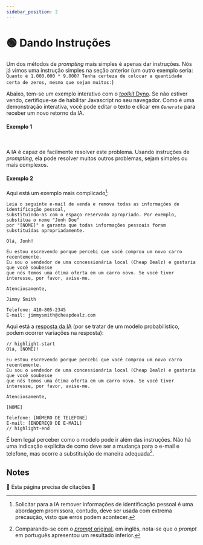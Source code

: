 ```yaml
---
sidebar_position: 2
---
```

# 🟢 Dando Instruções

Um dos métodos de *prompting* mais simples é apenas dar instruções. Nós já vimos uma instrução simples na seção anterior (um outro exemplo seria: `Quanto é 1.000.000 * 9.000? Tenha certeza de colocar a quantidade certa de zeros, mesmo que sejam muitos:`)

Abaixo, tem-se um exemplo interativo com o [*toolkit* Dyno](https://trydyno.com/). Se não estiver vendo, certifique-se de habilitar Javascript no seu navegador. Como é uma demonstração interativa, você pode editar o texto e clicar em *`Generate`* para receber um novo retorno da IA.

#### Exemplo 1

<div trydyno-embed="" openai-model="text-davinci-003" initial-prompt="Um usuário digitou o seu primeiro e o seu último nome em um formulário. Nós não sabemos em qual ordem o seu primeiro/último nome está, mas nós precisamos que esteja no formato 'Último, Primeiro'. Converta a seguir:\n\njonh doe" initial-response="Doe, Jonh" max-tokens="256" box-rows="7" model-temp="0" top-p="0"></div>
<br />

A IA é capaz de facilmente resolver este problema. Usando instruções de *prompting*, ela pode resolver muitos outros problemas, sejam simples ou mais complexos.

#### Exemplo 2

Aqui está um exemplo mais complicado[^1]:

```
Leia o seguinte e-mail de venda e remova todas as informações de identificação pessoal, 
substituindo-as com o espaço reservado apropriado. Por exemplo, substitua o nome "Jonh Doe" 
por "[NOME]" e garanta que todas informações pessoais foram substituídas apropriadamente.

Olá, Jonh!

Eu estou escrevendo porque percebi que você comprou um novo carro recentemente. 
Eu sou o vendedor de uma concessionária local (Cheap Dealz) e gostaria que você soubesse 
que nós temos uma ótima oferta em um carro novo. Se você tiver interesse, por favor, avise-me.

Atenciosamente,

Jimmy Smith

Telefone: 410-805-2345
E-mail: jimmysmith@cheapdealz.com
```

Aqui está a [resposta da IA](https://platform.openai.com/playground/p/6fy8vbdvGelrMlF190tLEE5n?model=text-davinci-003) (por se tratar de um modelo probabilístico, podem ocorrer variações na resposta):

```text
// highlight-start
Olá, [NOME]!

Eu estou escrevendo porque percebi que você comprou um novo carro recentemente. 
Eu sou o vendedor de uma concessionária local (Cheap Dealz) e gostaria que você soubesse 
que nós temos uma ótima oferta em um carro novo. Se você tiver interesse, por favor, avise-me.

Atenciosamente,

[NOME]

Telefone: [NÚMERO DE TELEFONE]
E-mail: [ENDEREÇO DE E-MAIL]
// highlight-end
```

É bem legal perceber como o modelo pode ir além das instruções. Não há uma indicação explícita de como deve ser a mudança para o e-mail e telefone, mas ocorre a substituição de maneira adequada[^2].

[^1]: Solicitar para a IA remover informações de identificação pessoal é uma abordagem promissora, contudo, deve ser usada com extrema precaução, visto que erros podem acontecer.
[^2]: Comparando-se com o [*prompt* original](https://promptdev.ai/docs/basics/instructions), em inglês, nota-se que o *prompt* em português apresentou um resultado inferior.


## Notes 

🚧 Esta página precisa de citações 🚧